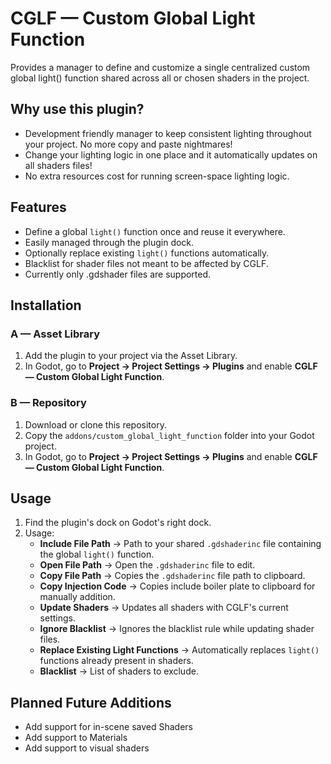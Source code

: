 # CGLF — Custom Global Light Function

Provides a manager to define and customize a single centralized custom global light() function shared across all or chosen shaders in the project.

## Why use this plugin?

- Development friendly manager to keep consistent lighting throughout your project. No more copy and paste nightmares!
- Change your lighting logic in one place and it automatically updates on all shaders files!
- No extra resources cost for running screen-space lighting logic.

## Features
- Define a global `light()` function once and reuse it everywhere.
- Easily managed through the plugin dock.
- Optionally replace existing `light()` functions automatically.
- Blacklist for shader files not meant to be affected by CGLF.
- Currently only .gdshader files are supported.

## Installation

### A — Asset Library

1. Add the plugin to your project via the Asset Library.
2. In Godot, go to **Project → Project Settings → Plugins** and enable **CGLF — Custom Global Light Function**.

### B — Repository

1. Download or clone this repository.
2. Copy the `addons/custom_global_light_function` folder into your Godot project.
3. In Godot, go to **Project → Project Settings → Plugins** and enable **CGLF — Custom Global Light Function**.

## Usage
1. Find the plugin's dock on Godot's right dock.
2. Usage:
   	- **Include File Path** → Path to your shared `.gdshaderinc` file containing the global `light()` function.
	- **Open File Path** → Open the `.gdshaderinc` file to edit.
	- **Copy File Path** → Copies the `.gdshaderinc` file path to clipboard.
	- **Copy Injection Code** → Copies include boiler plate to clipboard for manually addition.
	- **Update Shaders** → Updates all shaders with CGLF's current settings.
   	- **Ignore Blacklist** → Ignores the blacklist rule while updating shader files.
   	- **Replace Existing Light Functions** → Automatically replaces `light()` functions already present in shaders.
   	- **Blacklist** → List of shaders to exclude.

## Planned Future Additions

- Add support for in-scene saved Shaders
- Add support to Materials
- Add support to visual shaders